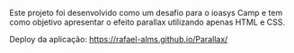 Este projeto foi desenvolvido como um desafio para o ioasys Camp e tem como objetivo apresentar o efeito parallax utilizando apenas HTML e CSS.

Deploy da aplicação: https://rafael-alms.github.io/Parallax/
